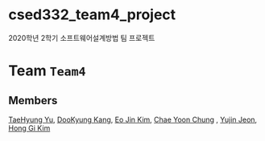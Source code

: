 # csed332_team4_project

2020학년 2학기 소프트웨어설계방법 팀 프로젝트

Team ``Team4``
=======================

Members
-------

[TaeHyung Yu](@stephencurry), [DooKyung Kang](@lapis), [Eo Jin Kim](@kimuj7017), [Chae Yoon Chung](@chaeyoon17) , [Yujin Jeon](@jyj7913), [Hong Gi Kim](@khg1004)

